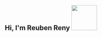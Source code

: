 <h2> Hi, I'm Reuben Reny <img src="https://onlinegiftools.com/images/examples-onlinegiftools/jump-hello-transparent.gif" width="80"></h2>
